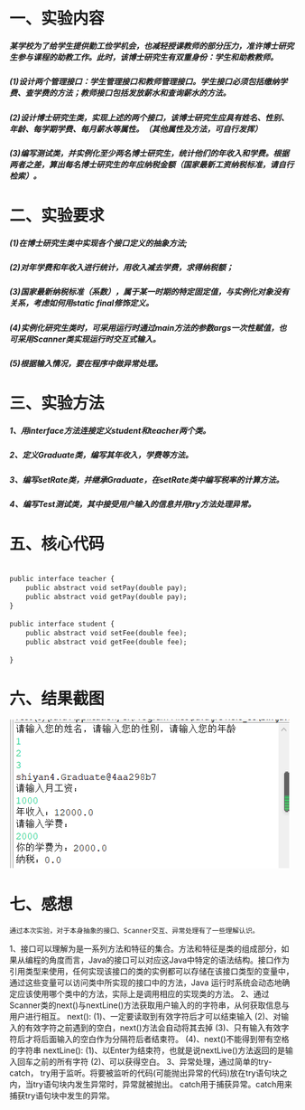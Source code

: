 # 一、实验内容
##### 某学校为了给学生提供勤工俭学机会，也减轻授课教师的部分压力，准许博士研究生参与课程的助教工作。此时，该博士研究生有双重身份：学生和助教教师。
##### (1)设计两个管理接口：学生管理接口和教师管理接口。学生接口必须包括缴纳学费、查学费的方法；教师接口包括发放薪水和查询薪水的方法。
##### (2)设计博士研究生类，实现上述的两个接口，该博士研究生应具有姓名、性别、年龄、每学期学费、每月薪水等属性。（其他属性及方法，可自行发挥）
##### (3)编写测试类，并实例化至少两名博士研究生，统计他们的年收入和学费。根据两者之差，算出每名博士研究生的年应纳税金额（国家最新工资纳税标准，请自行检索）。

# 二、实验要求
##### (1)在博士研究生类中实现各个接口定义的抽象方法;
##### (2)对年学费和年收入进行统计，用收入减去学费，求得纳税额；
##### (3)国家最新纳税标准（系数），属于某一时期的特定固定值，与实例化对象没有关系，考虑如何用static  final修饰定义。
##### (4)实例化研究生类时，可采用运行时通过main方法的参数args一次性赋值，也可采用Scanner类实现运行时交互式输入。
##### (5)根据输入情况，要在程序中做异常处理。

# 三、实验方法
##### 1、用interface方法连接定义student和teacher两个类。
##### 2、定义Graduate类，编写其年收入，学费等方法。
##### 3、编写setRate类，并继承Graduate，在setRate类中编写税率的计算方法。
##### 4、编写Test测试类，其中接受用户输入的信息并用try方法处理异常。

# 五、核心代码
``` 

public interface teacher {
    public abstract void setPay(double pay);
    public abstract void getPay(double pay);
}

public interface student {
    public abstract void setFee(double fee);
    public abstract void getFee(double fee);

}

```

# 六、结果截图
![实验4](https://github.com/wangruifengwrf/Javashiyan4/blob/main/%E5%AE%9E%E9%AA%8C4.png)

# 七、感想
    通过本次实验，对于本身抽象的接口、Scanner交互、异常处理有了一些理解认识。
1、接口可以理解为是一系列方法和特征的集合。方法和特征是类的组成部分，如果从编程的角度而言，Java的接口可以对应这Java中特定的语法结构。接口作为引用类型来使用，任何实现该接口的类的实例都可以存储在该接口类型的变量中，通过这些变量可以访问类中所实现的接口中的方法，Java 运行时系统会动态地确定应该使用哪个类中的方法，实际上是调用相应的实现类的方法。
2、通过Scanner类的next()与nextLine()方法获取用户输入的的字符串，从何获取信息与用户进行相互。
next():
(1)、一定要读取到有效字符后才可以结束输入
(2)、对输入的有效字符之前遇到的空白，next()方法会自动将其去掉
(3)、只有输入有效字符后才将后面输入的空白作为分隔符后者结束符。
(4)、next()不能得到带有空格的字符串
nextLine():
(1)、以Enter为结束符，也就是说nextLive()方法返回的是输入回车之前的所有字符
(2)、可以获得空白。
3、异常处理，通过简单的try-catch， try用于监听。将要被监听的代码(可能抛出异常的代码)放在try语句块之内，当try语句块内发生异常时，异常就被抛出。
catch用于捕获异常。catch用来捕获try语句块中发生的异常。
